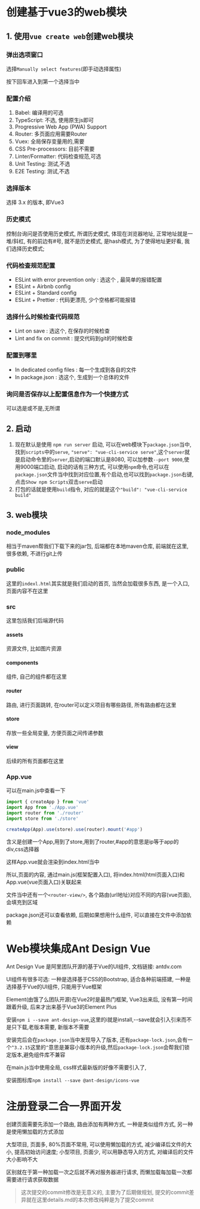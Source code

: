 # 创建基于vue3的web模块

## 1. 使用`vue create web`创建web模块

### 弹出选项窗口

选择`Manually select features`(即手动选择属性)

按下回车进入到第一个选择当中

### 配置介绍

1. Babel: 编译用的可选
2. TypeScript: 不选, 使用原生js即可
3. Progressive Web App (PWA) Support
4. Router: 多页面应用需要Router
5. Vuex: 全局保存变量用的,需要
6. CSS Pre-processors: 目前不需要
7. Linter/Formatter: 代码检查规范,可选
8. Unit Testing: 测试,不选
9. E2E Testing: 测试,不选

### 选择版本

选择 3.x 的版本, 即Vue3

### 历史模式

控制台询问是否使用历史模式, 所谓历史模式, 体现在浏览器地址, 正常地址就是一堆/斜杠, 有的前边有#号, 就不是历史模式,
是hash模式, 为了使得地址更好看, 我们选择历史模式;

### 代码检查规范配置

- ESLint with error prevention only : 选这个 , 最简单的报错配置
- ESLint + Airbnb config
- ESLint + Standard config
- ESLint + Prettier : 代码更漂亮, 少个空格都可能报错

### 选择什么时候检查代码规范

- Lint on save : 选这个, 在保存的时候检查
- Lint and fix on commit : 提交代码到git的时候检查

### 配置到哪里

- In dedicated config files : 每一个生成到各自的文件
- In package.json : 选这个, 生成到一个总体的文件

### 询问是否保存以上配置信息作为一个快捷方式

可以选是或不是,无所谓

## 2. 启动

1. 现在默认是使用 `npm run server` 启动, 可以在web模块下`package.json`当中, 找到`scripts`中的`serve`,
   `"serve": "vue-cli-service serve"`,这个`server`就是启动命令里的`server`,启动的端口默认是8080, 可以加参数`--port 9000`,使用9000端口启动, 启动的话有三种方式, 可以使用`npm`命令,也可以在`package.json`文件当中找到对应位置,有个启动,也可以找到`package.json`右键,点击`Show npm Scripts`双击`serve`启动
2. 打包的话就是使用`build`指令, 对应的就是这个`"build": "vue-cli-service build"`

## 3. web模块

### node_modules

相当于maven帮我们下载下来的jar包, 后端都在本地maven仓库, 前端就在这里, 很多依赖, 不进行git上传

### public

这里的`indexl.html`其实就是我们启动的首页, 当然会加载很多东西, 是一个入口, 页面内容不在这里

### src

这里包括我们后端源代码

#### assets

资源文件, 比如图片资源

#### components

组件, 自己的组件都在这里

#### router

路由, 进行页面跳转, 在router可以定义项目有哪些路径, 所有路由都在这里

#### store

存放一些全局变量, 方便页面之间传递参数

#### view

后续的所有页面都在这里

### App.vue

可以在main.js中查看一下

```js
import { createApp } from 'vue'
import App from './App.vue'
import router from './router'
import store from './store'

createApp(App).use(store).use(router).mount('#app')
```

含义是创建一个App,用到了store,用到了router,#app的意思是ip等于app的div,css选择器

这样App.vue就会渲染到index.html当中

所以,页面的内容, 通过main.js(框架配置入口), 将index.html(html页面入口)和App.vue(vue页面入口)关联起来

文件当中还有一个`<router-view/>`, 各个路由(url地址)对应不同的内容(vue页面),会填充到<router-view/>区域

package.json还可以查看依赖, 后期如果想用什么组件, 可以直接在文件中添加依赖


# Web模块集成Ant Design Vue

Ant Design Vue 是阿里团队开源的基于Vue的UI组件, 文档链接: antdv.com

UI组件有很多可选: 一种是选择基于CSS的Bootstrap, 适合各种前端搭建, 一种是选择基于Vue的UI组件, 只能用于Vue框架

Element(由饿了么团队开源)在Vue2时是最热门框架, Vue3出来后, 没有第一时间跟着升级, 后来才出来基于Vue3的Element Plus

安装`npm i --save ant-design-vue`,这里的i就是install,--save就会引入引来而不是只下载,老版本需要, 新版本不需要

安装完后会在`package.json`当中发现导入了版本, 还有`package-lock.json`,会有一个`^3.2.15`这里的`^`意思是兼容小版本的升级,然后`package-lock.json`会帮我们锁定版本,避免组件库不兼容

在main.js当中使用全局, css样式最新版的好像不需要引入了, 

安装图标库`npm install --save @ant-design/icons-vue`

# 注册登录二合一界面开发

创建页面需要先添加一个路由, 路由添加有两种方式, 一种是类似组件方式, 另一种是使用懒加载的方式添加

大型项目, 页面多, 80%页面不常用, 可以使用懒加载的方式, 减少编译后文件的大小, 提高初始访问速度; 
小型项目, 页面少, 可以用静态导入的方式, 对编译后的文件大小影响不大

区别就在于第一种加载一次之后就不再对服务器进行请求, 而懒加载每加载一次都需要进行请求获取数据

> 这次提交的commit修改是无意义的, 主要为了后期做规划, 提交的commit差异就在这里details.md的本次修改纯粹是为了提交commit
>   